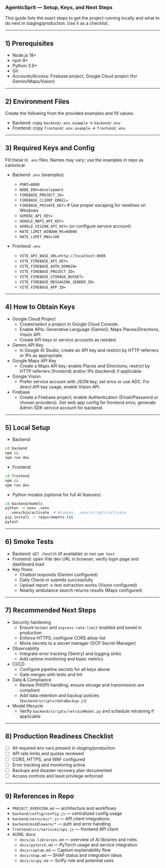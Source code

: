 ### AgenticSprit — Setup, Keys, and Next Steps

This guide lists the exact steps to get the project running locally and what to do next in staging/production. Use it as a checklist.

---

## 1) Prerequisites
- Node.js 18+
- npm 9+
- Python 3.9+
- Git
- Accounts/Access: Firebase project, Google Cloud project (for Gemini/Maps/Vision)

---

## 2) Environment Files
Create the following from the provided examples and fill values.
- Backend: copy `backend/.env.example` → `backend/.env`
- Frontend: copy `frontend/.env.example` → `frontend/.env`

---

## 3) Required Keys and Config
Fill these in `.env` files. Names may vary; use the examples in repo as canonical.

- Backend `.env` (examples)
  - `PORT=8080`
  - `NODE_ENV=development`
  - `FIREBASE_PROJECT_ID=`
  - `FIREBASE_CLIENT_EMAIL=`
  - `FIREBASE_PRIVATE_KEY=`  # Use proper escaping for newlines on Windows
  - `GEMINI_API_KEY=`
  - `GOOGLE_MAPS_API_KEY=`
  - `GOOGLE_VISION_API_KEY=` (or configure service account)
  - `RATE_LIMIT_WINDOW_MS=60000`
  - `RATE_LIMIT_MAX=100`

- Frontend `.env`
  - `VITE_API_BASE_URL=http://localhost:8080`
  - `VITE_FIREBASE_API_KEY=`
  - `VITE_FIREBASE_AUTH_DOMAIN=`
  - `VITE_FIREBASE_PROJECT_ID=`
  - `VITE_FIREBASE_STORAGE_BUCKET=`
  - `VITE_FIREBASE_MESSAGING_SENDER_ID=`
  - `VITE_FIREBASE_APP_ID=`

---

## 4) How to Obtain Keys
- Google Cloud Project
  - Create/select a project in Google Cloud Console.
  - Enable APIs: Generative Language (Gemini), Maps Places/Directions, Vision API.
  - Create API keys or service accounts as needed.
- Gemini API Key
  - In Google AI Studio, create an API key and restrict by HTTP referrers or IPs as appropriate.
- Google Maps API Key
  - Create a Maps API key; enable Places and Directions; restrict by HTTP referrers (frontend) and/or IPs (backend) if applicable.
- Google Vision
  - Prefer service account with JSON key; set envs or use ADC. For direct API key usage, enable Vision API.
- Firebase
  - Create a Firebase project; enable Authentication (Email/Password or chosen providers). Get web app config for frontend envs; generate Admin SDK service account for backend.

---

## 5) Local Setup
- Backend
```bash
cd backend
npm ci
npm run dev
```
- Frontend
```bash
cd frontend
npm ci
npm run dev
```
- Python models (optional for full AI features)
```bash
cd backend/models
python -m venv .venv
. .venv/bin/activate  # Windows: .venv\Scripts\activate
pip install -r requirements.txt
pytest
```

---

## 6) Smoke Tests
- Backend: `GET /health` (if available) or run `npm test`
- Frontend: open Vite dev URL in browser; verify login page and dashboard load
- Key flows:
  - Chatbot responds (Gemini configured)
  - Daily Check-in submits successfully
  - Upload report → text extraction works (Vision configured)
  - Nearby ambulance search returns results (Maps configured)

---

## 7) Recommended Next Steps
- Security hardening
  - Ensure `helmet` and `express-rate-limit` enabled and tuned in production
  - Enforce HTTPS; configure CORS allow-list
  - Move secrets to a secret manager (GCP Secret Manager)
- Observability
  - Integrate error tracking (Sentry) and logging sinks
  - Add uptime monitoring and basic metrics
- CI/CD
  - Configure pipeline secrets for all keys above
  - Gate merges with tests and lint
- Data & Compliance
  - Review PHI/PII handling; ensure storage and transmission are compliant
  - Add data retention and backup policies (`backend/scripts/dataBackup.js`)
- Model lifecycle
  - Verify `backend/scripts/retrainModel.py` and schedule retraining if applicable

---

## 8) Production Readiness Checklist
- [ ] All required env vars present in staging/production
- [ ] API rate limits and quotas reviewed
- [ ] CORS, HTTPS, and WAF configured
- [ ] Error tracking and monitoring active
- [ ] Backups and disaster recovery plan documented
- [ ] Access controls and least privilege enforced

---

## 9) References in Repo
- `PROJECT_OVERVIEW.md` — architecture and workflows
- `backend/config/config.js` — centralized config usage
- `backend/services/*.js` — API client integrations
- `backend/middleware/*` — auth and error handling
- `frontend/src/services/api.js` — frontend API client
- AI/ML docs
  - `docs/ai-libraries.md` — overview of AI libraries and roles
  - `docs/pytorch.md` — PyTorch usage and service integration
  - `docs/captum.md` — Captum explainability flow
  - `docs/shap.md` — SHAP status and integration ideas
  - `docs/scipy.md` — SciPy role and potential uses
